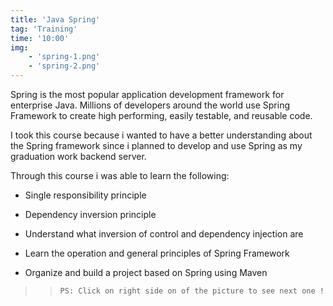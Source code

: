 ```yaml
---
title: 'Java Spring'
tag: 'Training'
time: '10:00'
img: 
    - 'spring-1.png'
    - 'spring-2.png'
---
```


Spring is the most popular application development framework for enterprise Java. Millions of developers around the world use Spring Framework to create high performing, easily testable, and reusable code.

I took this course because i wanted to have a better understanding about the Spring framework since i planned to develop and use Spring as my graduation work backend server. 

Through this course i was able to learn the following: 

- Single responsibility principle

- Dependency inversion principle

- Understand what inversion of control and dependency injection are

- Learn the operation and general principles of Spring Framework

- Organize and build a project based on Spring using Maven

>>```PS: Click on right side on of the picture to see next one !```